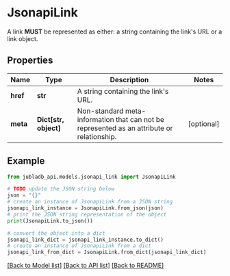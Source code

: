 # JsonapiLink

A link **MUST** be represented as either: a string containing the link's URL or a link object.

## Properties

Name | Type | Description | Notes
------------ | ------------- | ------------- | -------------
**href** | **str** | A string containing the link&#39;s URL. | 
**meta** | **Dict[str, object]** | Non-standard meta-information that can not be represented as an attribute or relationship. | [optional] 

## Example

```python
from jubladb_api.models.jsonapi_link import JsonapiLink

# TODO update the JSON string below
json = "{}"
# create an instance of JsonapiLink from a JSON string
jsonapi_link_instance = JsonapiLink.from_json(json)
# print the JSON string representation of the object
print(JsonapiLink.to_json())

# convert the object into a dict
jsonapi_link_dict = jsonapi_link_instance.to_dict()
# create an instance of JsonapiLink from a dict
jsonapi_link_from_dict = JsonapiLink.from_dict(jsonapi_link_dict)
```
[[Back to Model list]](../README.md#documentation-for-models) [[Back to API list]](../README.md#documentation-for-api-endpoints) [[Back to README]](../README.md)


